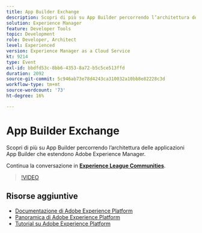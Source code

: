 ```yaml
---
title: App Builder Exchange
description: Scopri di più su App Builder percorrendo l’architettura delle applicazioni App Builder che estendono Adobe Experience Manager.
solution: Experience Manager
feature: Developer Tools
topic: Development
role: Developer, Architect
level: Experienced
version: Experience Manager as a Cloud Service
kt: 9214
type: Event
exl-id: bbdfd53c-8bb6-4353-8a72-b5c5ce513ffd
duration: 2092
source-git-commit: 5c946ab73e78d4243ca310032a10bb8e82228c3d
workflow-type: tm+mt
source-wordcount: '73'
ht-degree: 16%

---
```


# App Builder Exchange

Scopri di più su App Builder percorrendo l’architettura delle applicazioni App Builder che estendono Adobe Experience Manager.

Continua la conversazione in **[Experience League Communities](https://adobe.ly/3uragoI)**.

>[!VIDEO](https://video.tv.adobe.com/v/337709/?quality=12&learn=on&hidetitle=true)

## Risorse aggiuntive

- [Documentazione di Adobe Experience Platform](https://experienceleague.adobe.com/docs/experience-platform.html)
- [Panoramica di Adobe Experience Platform](https://experienceleague.adobe.com/docs/experience-platform/landing/home.html?lang=it)
- [Tutorial su Adobe Experience Platform](https://experienceleague.adobe.com/docs/platform-learn/tutorials/overview.html?lang=it)
